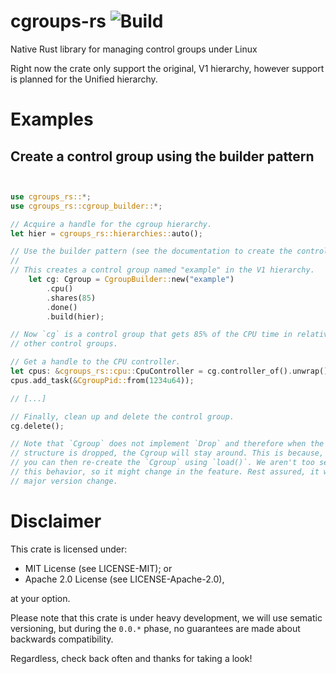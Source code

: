 # cgroups-rs ![Build](https://travis-ci.org/levex/cgroups-rs.svg?branch=master)
Native Rust library for managing control groups under Linux

Right now the crate only support the original, V1 hierarchy, however support
is planned for the Unified hierarchy.

# Examples

## Create a control group using the builder pattern

``` rust


use cgroups_rs::*;
use cgroups_rs::cgroup_builder::*;

// Acquire a handle for the cgroup hierarchy.
let hier = cgroups_rs::hierarchies::auto();

// Use the builder pattern (see the documentation to create the control group)
//
// This creates a control group named "example" in the V1 hierarchy.
    let cg: Cgroup = CgroupBuilder::new("example")
        .cpu()
        .shares(85)
        .done()
        .build(hier);

// Now `cg` is a control group that gets 85% of the CPU time in relative to
// other control groups.

// Get a handle to the CPU controller.
let cpus: &cgroups_rs::cpu::CpuController = cg.controller_of().unwrap();
cpus.add_task(&CgroupPid::from(1234u64));

// [...]

// Finally, clean up and delete the control group.
cg.delete();

// Note that `Cgroup` does not implement `Drop` and therefore when the
// structure is dropped, the Cgroup will stay around. This is because, later
// you can then re-create the `Cgroup` using `load()`. We aren't too set on
// this behavior, so it might change in the feature. Rest assured, it will be a
// major version change.
```

# Disclaimer

This crate is licensed under:

- MIT License (see LICENSE-MIT); or
- Apache 2.0 License (see LICENSE-Apache-2.0),

at your option.

Please note that this crate is under heavy development, we will use sematic
versioning, but during the `0.0.*` phase, no guarantees are made about
backwards compatibility.

Regardless, check back often and thanks for taking a look!
